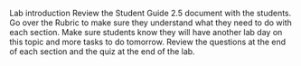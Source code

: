 Lab introduction
Review the Student Guide 2.5 document with the students. Go over the Rubric to make sure they understand what they need to do with each section.
Make sure students know they will have another lab day on this topic and more tasks to do tomorrow.
Review the questions at the end of each section and the quiz at the end of the lab.
